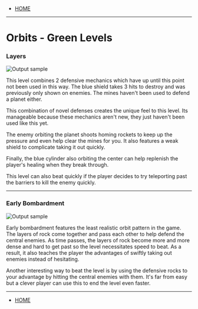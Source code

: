 
- [HOME](https://avijr.com)

---

# Orbits - Green Levels

### Layers
![Output sample](https://github.com/Polaros/AVI/raw/master/gifs/Layers.gif)

This level combines 2 defensive mechanics which have up until this point not been used in this way. The blue shield takes 3 hits to destroy and was previously only shown on enemies. The mines haven't been used to defend a planet either.

This combination of novel defenses creates the unique feel to this level. Its manageable because these mechanics aren't new, they just haven't been used like this yet.

The enemy orbiting the planet shoots homing rockets to keep up the pressure and even help clear the mines for you. It also features a weak shield to complicate taking it out quickly.

Finally, the blue cylinder also orbiting the center can help replenish the player's healing when they break through.

This level can also beat quickly if the player decides to try teleporting past the barriers to kill the enemy quickly.

---
### Early Bombardment
![Output sample](https://github.com/Polaros/AVI/raw/master/gifs/EarlyBombardment.gif)

Early bombardment features the least realistic orbit pattern in the game. The layers of rock come together and pass each other to help defend the central enemies. As time passes, the layers of rock become more and more dense and hard to get past so the level necessitates speed to beat. As a result, it also teaches the player the advantages of swiftly taking out enemies instead of hesitating.

Another interesting way to beat the level is by using the defensive rocks to your advantage by hitting the central enemies with them. It's far from easy but a clever player can use this to end the level even faster.

---

- [HOME](https://avijr.com)

